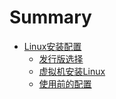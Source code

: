 # Summary

* [Linux安装配置](./linux-install/README.md)
    * [发行版选择](./linux-install/dist.md)
    * [虚拟机安装Linux](./linux-install/install.md)
    * [使用前的配置](./linux-install/config.md)
